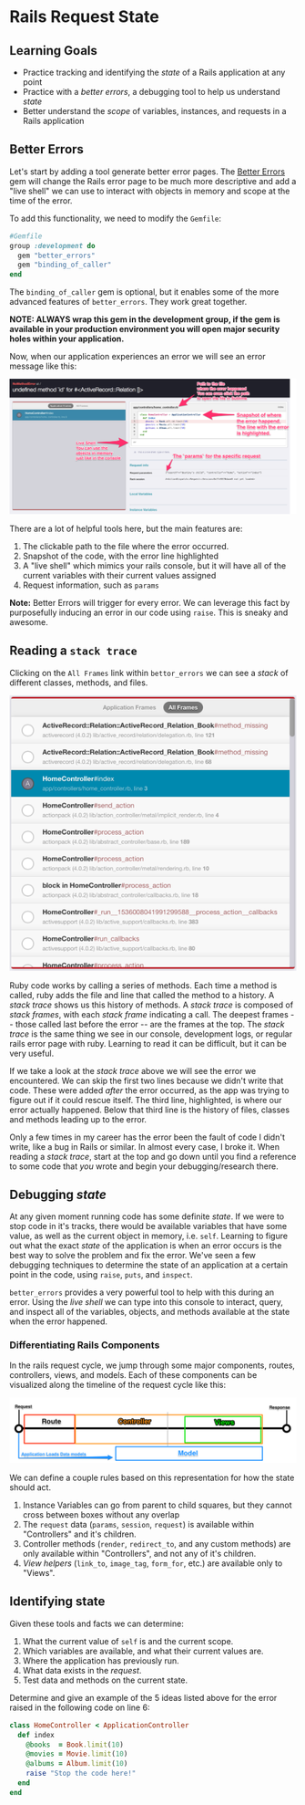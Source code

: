 # Rails Request State
## Learning Goals
- Practice tracking and identifying the _state_ of a Rails application at any point
- Practice with a _better errors_, a debugging tool to help us understand _state_
- Better understand the _scope_ of variables, instances, and requests in a Rails application


## Better Errors
Let's start by adding a tool generate better error pages. The [Better Errors](https://github.com/charliesome/better_errors) gem will change the Rails error page to be much more descriptive and add a "live shell" we can use to interact with objects in memory and scope at the time of the error.

To add this functionality, we need to modify the `Gemfile`:

```ruby
#Gemfile
group :development do
  gem "better_errors"
  gem "binding_of_caller"
end
```

The `binding_of_caller` gem is optional, but it enables some of the more advanced features of `better_errors`. They work great together.

__NOTE: ALWAYS wrap this gem in the development group, if the gem is available in your production environment you will open major security holes within your application.__

Now, when our application experiences an error we will see an error message like this:

![Better Errors](images/better-errors.png)

There are a lot of helpful tools here, but the main features are:

1. The clickable path to the file where the error occurred.
2. Snapshot of the code, with the error line highlighted
3. A "live shell" which mimics your rails console, but it will have all of the current variables with their current values assigned
4. Request information, such as `params`

__Note:__ Better Errors will trigger for every error. We can leverage this fact by purposefully inducing an error in our code using `raise`. This is sneaky and awesome.

## Reading a `stack trace`
Clicking on the `All Frames` link within `bettor_errors` we can see a _stack_ of different classes, methods, and files.

![Stack Trace](images/stack-trace.png)

Ruby code works by calling a series of methods.  Each time a method is called, ruby adds the file and line that called the method to a history. A _stack trace_ shows us this history of methods. A _stack trace_ is composed of _stack frames_, with each _stack frame_ indicating a call. The deepest frames  -- those called last before the error -- are the frames at the top. The _stack trace_ is the same thing we see in our console, development logs, or regular rails error page with ruby. Learning to read it can be difficult, but it can be very useful.

If we take a look at the _stack trace_ above we will see the error we encountered. We can skip the first two lines because we didn't write that code. These were added *after* the error occurred, as the app was trying to figure out if it could rescue itself. The third line, highlighted, is where our error actually happened. Below that third line is the history of files, classes and methods leading up to the error.

Only a few times in my career has the error been the fault of code I didn't write, like a bug in Rails or similar. In almost every case, I broke it. When reading a _stack trace_, start at the top and go down until you find a reference to some code that _you_ wrote and begin your debugging/research there. 

## Debugging _state_

At any given moment running code has some definite _state_. If we were to stop code in it's tracks, there would be available variables that have some value, as well as the current object in memory, i.e. `self`. Learning to figure out what the exact _state_ of the application is when an error occurs is the best way to solve the problem and fix the error. We've seen a few debugging techniques to determine the state of an application at a certain point in the code, using `raise`, `puts`, and `inspect`.

`better_errors` provides a very powerful tool to help with this during an error. Using the _live shell_ we can type into this console to interact, query, and inspect all of the variables, objects, and methods available at the state when the error happened.

### Differentiating Rails Components

In the rails request cycle, we jump through some major components, routes, controllers, views, and models. Each of these components can be visualized along the timeline of the request cycle like this:

![Request Timeline](images/request-timeline.png)

We can define a couple rules based on this representation for how the state should act.

1. Instance Variables can go from parent to child squares, but they cannot cross between boxes without any overlap
2. The `request` data (`params`, `session`, `request`) is available within "Controllers" and it's children.
3. Controller methods (`render`, `redirect_to`, and any custom methods) are only available within "Controllers", and not any of it's children.
4. _View helpers_ (`link_to`, `image_tag`, `form_for`, etc.) are available only to "Views".

## Identifying state
Given these tools and facts we can determine:

1. What the current value of `self` is and the current scope.
2. Which variables are available, and what their current values are.
3. Where the application has previously run.
4. What data exists in the _request_.
5. Test data and methods on the current state.

Determine and give an example of the 5 ideas listed above for the error raised in the following code on line 6:

```ruby
class HomeController < ApplicationController
  def index
    @books  = Book.limit(10)
    @movies = Movie.limit(10)
    @albums = Album.limit(10)
    raise "Stop the code here!"
  end
end
```
